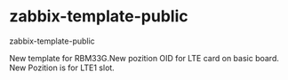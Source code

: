 # zabbix-template-public
zabbix-template-public

New template for RBM33G.New pozition OID for  LTE card on basic board. New Pozition is for LTE1 slot.
